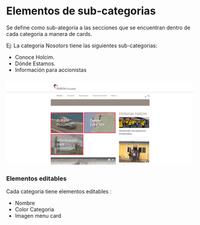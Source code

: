 # Elementos de sub-categorias

Se define como sub-ategoria a las secciones que se encuentran dentro de cada categoria a manera de cards.

Ej: La categoria Nosotors tiene las siguientes sub-categorias:

* Conoce Holcim.
* Dónde Estamos.
* Información para accionistas

### ![](/assets/DeepinScreenshot_select-area_20170927002459.png)

### Elementos editables

Cada categoria tiene elementos editables :

* Nombre
* Color Categoria
* Imagen menu card



